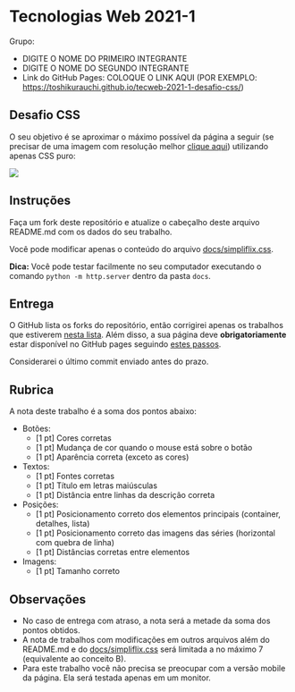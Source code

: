 # Tecnologias Web 2021-1

Grupo:

- DIGITE O NOME DO PRIMEIRO INTEGRANTE
- DIGITE O NOME DO SEGUNDO INTEGRANTE
- Link do GitHub Pages: COLOQUE O LINK AQUI (POR EXEMPLO: https://toshikurauchi.github.io/tecweb-2021-1-desafio-css/)

## Desafio CSS

O seu objetivo é se aproximar o máximo possível da página a seguir (se precisar de uma imagem com resolução melhor [clique aqui](referencia.png)) utilizando apenas CSS puro:

![](Simpliflix.gif)

## Instruções

Faça um fork deste repositório e atualize o cabeçalho deste arquivo README.md com os dados do seu trabalho.

Você pode modificar apenas o conteúdo do arquivo [docs/simpliflix.css](docs/simpliflix.css).

**Dica:** Você pode testar facilmente no seu computador executando o comando `python -m http.server` dentro da pasta `docs`.

## Entrega

O GitHub lista os forks do repositório, então corrigirei apenas os trabalhos que estiverem [nesta lista](https://github.com/toshikurauchi/tecweb-2021-1-desafio-css/network/members). Além disso, a sua página deve **obrigatoriamente** estar disponível no GitHub pages seguindo [estes passos](https://docs.github.com/en/github/working-with-github-pages/configuring-a-publishing-source-for-your-github-pages-site).

Considerarei o último commit enviado antes do prazo.

## Rubrica

A nota deste trabalho é a soma dos pontos abaixo:

- Botões:
  - [1 pt] Cores corretas
  - [1 pt] Mudança de cor quando o mouse está sobre o botão
  - [1 pt] Aparência correta (exceto as cores)
- Textos:
  - [1 pt] Fontes corretas
  - [1 pt] Título em letras maiúsculas
  - [1 pt] Distância entre linhas da descrição correta
- Posições:
  - [1 pt] Posicionamento correto dos elementos principais (container, detalhes, lista)
  - [1 pt] Posicionamento correto das imagens das séries (horizontal com quebra de linha)
  - [1 pt] Distâncias corretas entre elementos
- Imagens:
  - [1 pt] Tamanho correto

## Observações

- No caso de entrega com atraso, a nota será a metade da soma dos pontos obtidos.
- A nota de trabalhos com modificações em outros arquivos além do README.md e do [docs/simpliflix.css](docs/simpliflix.css) será limitada a no máximo 7 (equivalente ao conceito B).
- Para este trabalho você não precisa se preocupar com a versão mobile da página. Ela será testada apenas em um monitor.
